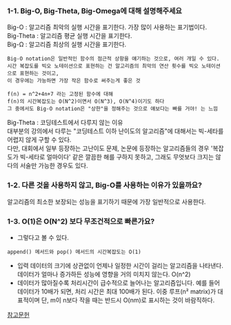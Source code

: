 ### 1-1. Big-O, Big-Theta, Big-Omega에 대해 설명해주세요


Big-O : 알고리즘 최악의 실행 시간을 표기한다. 가장 많이 사용하는 표기법이다. </br>
Big-Theta : 알고리즘 평균 실행 시간을 표기한다. </br>
Big-Ω : 알고리즘 최상의 실행 시간을 표기한다. </br>

```
Big-O notation은 일반적인 함수의 점근적 상항을 얘기하는 것으로, 여러 개일 수 있다.
시간 복잡도를 빅오 노테이션으로 표현하는 건 알고리즘의 최악의 연산 횟수를 빅오 노테이션으로 표현하는 것이고, 
이 경우에는 가능하면 가장 작은 함수로 써주는게 좋은 것
```
```
f(n) = n^2+4n+7 라는 고정된 함수에 대해
f(n)의 시간복잡도는 O(N^2)이면서 O(N^3), O(N^4)이기도 하다
그 중에서도 Big-O notation은 "상한"을 정해주는 것으로 얘보다는 빠를 거야! 는 느낌
```

Big-Theta : 코딩테스트에서 다루지 않는 이유 </br>
대부분의 강의에서 다루는 "코딩테스트 이하 난이도의 알고리즘"에 대해서는 빅-세타를 어렵지 않게 구할 수 있다. </br>
다만, 대회에서 일부 등장하는 고난이도 문제, 논문에 등장하는 알고리즘들의 경우 '복잡도가 빅-세타로 얼마이다' 같은 깔끔한 해를 구하지 못하고, 그래도 무엇보다 크지는 않다의 서술만
가능한 경우도 있다.

### 1-2. 다른 것을 사용하지 않고, Big-O를 사용하는 이유가 있을까요?

알고리즘의 최소한 보장되는 성능을 표기하기 때문에 가장 일반적으로 사용한다.

### 1-3. O(1)은 O(N^2) 보다 무조건적으로 빠른가요? 
* 그렇다고 볼 수 있다.
```
append() 메서드와 pop() 메서드의 시간복잡도는 O(1)
```

* 입력 데이터의 크기에 상관없이 언제나 일정한 시간이 걸리는 알고리즘을 나타낸다. 데이터가 얼마나 증가하든 성능에 영향을 거의 미치지 않는다.
  O(n^2)
* 데이터가 많아질수록 처리시간이 급수적으로 늘어나는 알고리즘입니다. 예를 들어 데이터가 10배가 되면, 처리 시간은 최대 100배가 된다. 이중 루프(n² matrix)가 대표적이며 단, m이 n보다 작을 때는 반드시 O(nm)로 표시하는 것이 바람직하다.


[참고문헌](https://sohyeonnn.tistory.com/20)
